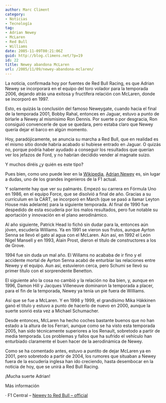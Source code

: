 ```yaml
---
author: Marc Climent
category:
- Noticias
- Tecnología
tag:
- Adrian Newey
- McLaren
- Red Bull
- Williams
date: 2005-11-09T00:21:06Z
guid: http://blog.climens.net/?p=19
id: 22
title: Newey abandona McLaren
url: /2005/11/09/newey-abandona-mclaren/
---
```


La noticia, confirmada hoy por fuentes de Red Bull Racing, es que Adrian Newey se incorporará en el equipo del toro volador para la temporada 2006, dejando atrás una exitosa y fructífera relación con McLaren, donde se incorporó en 1997.
  
Esto, es quizás la conclusión del famoso Neweygate, cuando hacia el final de la temporada 2001, Bobby Rahal, entonces en Jaguar, estuvo a punto de birlarle a Newey al mismisimo Ron Dennis. Por suerte o por desgracia, Ron consiguió convencerle de que se quedara, pero estaba claro que Newey quería dejar el barco en algún momento.
  
Hoy, paradójicamente, se anuncia su marcha a Red Bull, que en realidad es el mismo sitio donde habría acabado si hubiese entrado en Jaguar. O quizás no, porque podría haber ayudado a conseguir los resultados que querían ver los jefazos de Ford, y no habrían decidido vender al magnate suizo.

Y muchos diréis ¿y quién es este tipo?

<!--more-->


  
Pues bien, como uno puede leer en la [Wikipedia](http://en.wikipedia.org/wiki/Adrian_Newey), [Adrian Newey](http://en.wikipedia.org/wiki/Adrian_Newey) es, sin lugar a dudas, uno de los grandes ingenieros de la F1 actual.
  
Y solamente hay que ver su palmarés. Empezó su carrera en Fórmula Uno en 1986, en el equipo Force, que se disolvió a final de año. Gracias a su currículum en la CART, se incorporó en March (que se pasó a llamar Leyton House más adelante) para la siguiente temporada. Al final de 1990 fue despedido de esta escudería por los malos resultados, pero fue notable su aportación y innovación en el plano aerodinámico.

Al año siguiente, Patrick Head lo fichó sin dudar para la, entonces aún jóven, escudería Williams. Ya en 1991 se vieron sus frutos, aunque Ayrton Senna se llevó el gato al agua con el McLaren. Aún así, en 1992 el León Nigel Mansell y en 1993, Alain Prost, dieron el título de constructores a los de Grove.
  
1994 fue sin duda un mal año. El Willams no acababa de ir fino y el accidente mortal de Ayrton Senna acabó de enturbiar las relaciones entre Newey y el equipo. Aun así, estuvieron cerca, pero Schumi se llevó su primer título con el sorprendente Benetton.
  
El siguiente año la cosa no cambió y la relación no iba bien, y, aunque en 1996, Damon Hill y Jacques Villeneuve dominaron la temporada a placer, para el fin de la temporada, Newey ya tenía un pie fuera de Williams.
  
Así que se fue a McLaren. Y en 1998 y 1999, el grandísimo Mika Häkkinen ganó el título y estuvo a punto de hacerlo de nuevo en 2000, aunque la suerte sonrió esta vez a Michael Schumacher.
  
Desde entonces, McLaren ha hecho coches bastante buenos que no han estado a la altura de los Ferrari, aunque como se ha visto esta temporada 2005, han sido técnicamente superiores a los Renault, sobretodo a partir de media temporada. Los problemas y fallos que ha sufrido el vehículo han enturbiado claramente el buen hacer de la aerodinámica de Newey.

Como se ha comentado antes, estuvo a puntito de dejar McLaren ya en 2001, pero sobretodo a partir de 2004, los rumores que situaban a Newey fuera de la escudería inglesa han ido creciendo, hasta desembocar en la noticia de hoy, que se unirá a Red Bull Racing.

¡Mucha suerte Adrian!

Más información
  
· F1 Central &#8211; [Newey to Red Bull &#8211; official](http://web.archive.org/web/20081120140438/http://formula-1.updatesport.com/news/article/1131454397/formula_one/F1headlines/Newey-to-Red-Bull-official/view.html)